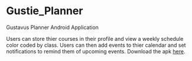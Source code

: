 # Gustie_Planner
Gustavus Planner Android Application

Users can store thier courses in their profile and view a weekly schedule color coded by class.
Users can then add events to thier calendar and set notifications to remind them of upcoming
events. Download the apk [here](https://github.com/fbelik/Gustie_Planner/tree/master/build/outputs/apk/debug).
